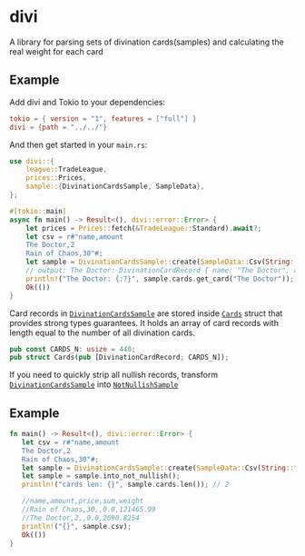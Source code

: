 # divi

A library for parsing sets of divination cards(samples) and calculating the real weight for each card

## Example

Add divi and Tokio to your dependencies:

```toml
tokio = { version = "1", features = ["full"] }
divi = {path = "../../"}
```

And then get started in your `main.rs`:

```rust
use divi::{
    league::TradeLeague,
    prices::Prices,
    sample::{DivinationCardsSample, SampleData},
};

#[tokio::main]
async fn main() -> Result<(), divi::error::Error> {
    let prices = Prices::fetch(&TradeLeague::Standard).await?;
    let csv = r#"name,amount
    The Doctor,2
    Rain of Chaos,30"#;
    let sample = DivinationCardsSample::create(SampleData::Csv(String::from(csv)), Some(prices))?;
    // output: The Doctor: DivinationCardRecord { name: "The Doctor", amount: 2, price: Some(869.1), sum: Some(1738.2), weight: Some(2090.8254) }
    println!("The Doctor: {:?}", sample.cards.get_card("The Doctor"));
    Ok(())
}
```

Card records in [`DivinationCardsSample`] are stored inside [`Cards`] struct that provides strong types guarantees.
It holds an array of card records with length equal to the number of all divination cards.

```rust
pub const CARDS_N: usize = 440;
pub struct Cards(pub [DivinationCardRecord; CARDS_N]);
```

If you need to quickly strip all nullish records, transform [`DivinationCardsSample`] into [`NotNullishSample`]

[`DivinationCardsSample`]: crate::sample::DivinationCardsSample
[`Cards`]: crate::cards::Cards
[`NotNullishSample`]: crate::sample::NotNullishSample

## Example

```rust
fn main() -> Result<(), divi::error::Error> {
   let csv = r#"name,amount
   The Doctor,2
   Rain of Chaos,30"#;
   let sample = DivinationCardsSample::create(SampleData::Csv(String::from(csv)), None)?;
   let sample = sample.into_not_nullish();
   println!("cards len: {}", sample.cards.len()); // 2

   //name,amount,price,sum,weight
   //Rain of Chaos,30,,0.0,121465.99
   //The Doctor,2,,0.0,2090.8254
   println!("{}", sample.csv);
   Ok(())
}
```

